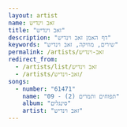 ```yaml
---
layout: artist
name: זאב וינדיש
title: "זאב וינדיש"
description: "דף האמן זאב וינדיש"
keywords: "שירים, מוזיקה, זאב וינדיש"
permalink: /artists/זאב-וינדיש
redirect_from:
  - /artists/list/זאב וינדיש
  - /artists/זאב-וינדיש/
songs:
  - number: "61471"
    name: "09 - תפוחים ותמרים (2)"
    album: "סינגלים"
    artist: "זאב וינדיש"
---
```


